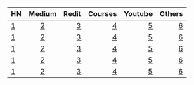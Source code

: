  | HN        | Medium         | Redit  |  Courses  | Youtube | Others |
| ------------- |:-------------:| -----:| -----:|-----:|-----:|
|  [1]()  | [2]()  | [3]()  | [4]()  |  [5]()    | [6]()  | 
|  [1]()  | [2]()  | [3]()  | [4]()  |   [5]()   | [6]()  | 
|  [1]()  | [2]()  | [3]()  | [4]()  |   [5]()  | [6]()  | 
 |  [1]()  | [2]()  | [3]()  | [4]()  |   [5]()  | [6]()  | 
|  [1]()  | [2]()  | [3]()  | [4]()  |   [5]()  | [6]()  | 

